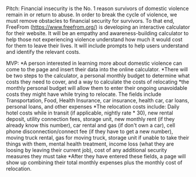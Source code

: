 Pitch: Financial insecurity is the No. 1 reason survivors of domestic violence remain in or return to abuse. In order to break the cycle of violence, we must remove obstacles to financial security for survivors. To that end, FreeFrom (https://www.freefrom.org/) is developing an interactive calculator for their website. It will be an empathy and awareness-building calculator to help those not experiencing violence understand how much it would cost for them to leave their lives. It will include prompts to help users understand and identify the relevant costs.


MVP:
*A person interested in learning more about domestic violence can come to the page and insert their data into the online calculator.
*There will be two steps to the calculator, a personal monthly budget to determine what costs they need to cover, and a way to calculate the costs of relocating
*the monthly personal budget will allow them to enter their ongoing unavoidable costs they might have while trying to relocate. The fields include Transportation, Food, Health Insurance, car insurance, health car, car loans, personal loans, and other expenses
*The relocation costs include: Daily hotel costs while in transit (if applicable, nightly rate * 30), new rental deposit, utility connection fees, storage unit, new monthly rent (if they already know this number), car rental and gas (if don't own a car), cell phone disconnection/connect fee (if they have to get a new number), moving truck rental, gas for moving truck, storage unit if unable to take their things with them, mental health treatment, income loss (what they are loosing by leaving their current job), cost of any additional security measures they must take
*After they have entered these fields, a page will show up combining their total monthly expenses plus the monthly cost of relocation.
